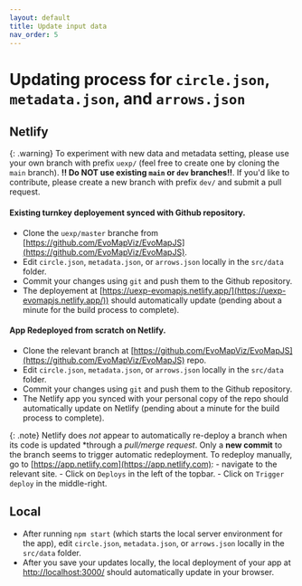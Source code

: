 ```yaml
---
layout: default
title: Update input data
nav_order: 5
---
```


# Updating process for `circle.json`, `metadata.json`, and `arrows.json`

## Netlify

  {: .warning}
  To experiment with new data and metadata setting, please use your own branch with prefix `uexp/` (feel free to create one by cloning the `main` branch).
  **!! Do NOT use existing `main` or `dev` branches!!**.
  If you'd like to contribute, please create a new branch with prefix `dev/` and submit a pull request.

#### Existing turnkey deployement synced with Github repository.

  - Clone the `uexp/master` branche from [https://github.com/EvoMapViz/EvoMapJS](https://github.com/EvoMapViz/EvoMapJS).
  - Edit `circle.json`, `metadata.json`, or `arrows.json` locally in the `src/data` folder.
  - Commit your changes using `git` and push them to the Github repository.
  - The deployement at [https://uexp-evomapjs.netlify.app/](https://uexp-evomapjs.netlify.app/)) should automatically update (pending about a minute for the build process to complete).

#### App Redeployed from scratch on Netlify.

  - Clone the relevant branch at [https://github.com/EvoMapViz/EvoMapJS](https://github.com/EvoMapViz/EvoMapJS) repo.
  - Edit `circle.json`, `metadata.json`, or `arrows.json` locally in the `src/data` folder.
  - Commit your changes using `git` and push them to the Github repository.
  - The Netlify app you synced with your personal copy of the repo should automatically update on Netlify (pending about a minute for the build process to complete).

  {: .note}
  Netlify does *not* appear to automatically re-deploy a branch when its code is updated *through a *pull/merge request*. 
  Only a **new commit** to the branch seems to  trigger automatic redeployment.
  To redeploy manually, go to [https://app.netlify.com](https://app.netlify.com):
    - navigate to the relevant site.
    - Click on `Deploys` in the left of the topbar.
    - Click on `Trigger deploy` in the middle-right.

## Local

- After running `npm start` (which starts the local server environment for the app), edit `circle.json`, `metadata.json`, or `arrows.json` locally in the `src/data` folder.
- After you save your updates locally, the local deployment of your app at [http://localhost:3000/](http://localhost:3000/) should automatically update in your browser.



